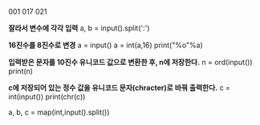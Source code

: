 001
017
021


**잘라서 변수에 각각 입력**
a, b = input().split(':')

**16진수를 8진수로 변경**
a = input()
a = int(a,16)
print("%o"%a)

**입력받은 문자를 10진수 유니코드 값으로 변환한 후, n에 저장한다.**
n = ord(input())
print(n)

**c에 저장되어 있는 정수 값을 유니코드 문자(chracter)로 바꿔 출력한다.**
c = int(input())
print(chr(c))  

a, b, c = map(int,input().split())
